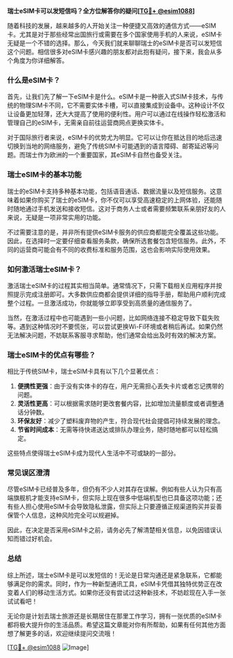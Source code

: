 **瑞士eSIM卡可以发短信吗？全方位解答你的疑问[[TG💪+ @esim1088](https://t.me/s/esim1088)]**

随着科技的发展，越来越多的人开始关注一种便捷又高效的通信方式——eSIM卡。尤其是对于那些经常出国旅行或需要在多个国家使用手机的人来说，eSIM卡无疑是一个不错的选择。那么，今天我们就来聊聊瑞士的eSIM卡是否可以发短信这个问题。相信很多对eSIM卡感兴趣的朋友都对此抱有疑问，接下来，我会从多个角度为你详细解答。

### 什么是eSIM卡？

首先，让我们先了解一下eSIM卡是什么。eSIM卡是一种嵌入式SIM卡技术，与传统的物理SIM卡不同，它不需要实体卡槽，可以直接集成到设备中。这种设计不仅让设备更加轻薄，还大大提高了使用的便利性。用户可以通过在线操作轻松激活和管理自己的eSIM卡，无需亲自前往运营商网点更换实体卡。

对于国际旅行者来说，eSIM卡的优势尤为明显。它可以让你在抵达目的地后迅速切换到当地的网络服务，避免了传统SIM卡可能遇到的语言障碍、邮寄延迟等问题。而瑞士作为欧洲的一个重要国家，其eSIM卡自然也备受关注。

### 瑞士eSIM卡的基本功能

瑞士的eSIM卡支持多种基本功能，包括语音通话、数据流量以及短信服务。这意味着如果你购买了瑞士的eSIM卡，你不仅可以享受高速稳定的上网体验，还能随时随地通过手机发送和接收短信。这对于商务人士或者需要频繁联系亲朋好友的人来说，无疑是一项非常实用的功能。

不过需要注意的是，并非所有提供eSIM卡服务的供应商都能完全覆盖这些功能。因此，在选择时一定要仔细查看服务条款，确保所选套餐包含短信服务。此外，不同的运营商可能会有不同的收费标准和服务范围，这也会影响实际使用效果。

### 如何激活瑞士eSIM卡？

激活瑞士eSIM卡的过程其实相当简单。通常情况下，只需下载相关应用程序并按照提示完成注册即可。大多数供应商都会提供详细的指导手册，帮助用户顺利完成整个过程。一旦激活成功，你就能够立即享受到高质量的通信服务了。

当然，在激活过程中也可能遇到一些小问题，比如网络连接不稳定导致下载失败等。遇到这种情况时不要慌张，可以尝试更换Wi-Fi环境或者稍后再试。如果仍然无法解决问题，不妨联系客服寻求帮助，他们通常会给出及时有效的解决方案。

### 瑞士eSIM卡的优点有哪些？

相比于传统SIM卡，瑞士eSIM卡具有以下几个显著优点：

1. **便携性更强**：由于没有实体卡的存在，用户无需担心丢失卡片或者忘记携带的问题。
2. **灵活性更高**：可以根据需求随时更改套餐内容，比如增加流量额度或者调整通话分钟数。
3. **环保友好**：减少了塑料废弃物的产生，符合现代社会提倡可持续发展的理念。
4. **节省时间成本**：无需等待快递送达或排队办理业务，随时随地都可以轻松搞定。

这些特点使得瑞士eSIM卡成为现代人生活中不可或缺的一部分。

### 常见误区澄清

尽管eSIM卡已经普及多年，但仍有不少人对其存在误解。例如有些人认为只有高端旗舰机才能支持eSIM卡，但实际上现在很多中低端机型也已具备这项功能；还有些人担心使用eSIM卡会导致隐私泄露，但实际上只要遵循正规渠道购买并妥善保管个人信息，这种风险完全可以规避掉。

因此，在决定是否采用eSIM卡之前，请务必先了解清楚相关信息，以免因错误认知而错过好机会。

### 总结

综上所述，瑞士eSIM卡是可以发短信的！无论是日常沟通还是紧急联系，它都能够满足你的需求。同时，作为一种新型通讯工具，eSIM卡凭借其独特优势正在改变着人们的移动生活方式。如果你还没有尝试过这种新技术，不妨趁现在入手一张试试看吧！

无论你是计划去瑞士旅游还是长期居住在那里工作学习，拥有一张优质的eSIM卡都将极大提升你的生活品质。希望这篇文章能对你有所帮助，如果有任何其他方面想了解更多的话，欢迎继续提问交流哦！

[[TG💪+ @esim1088](https://t.me/s/esim1088) ![Image](https://i.postimg.cc/4NQfJmqS/Snipaste-2025-05-13-00-14-12.png)]
